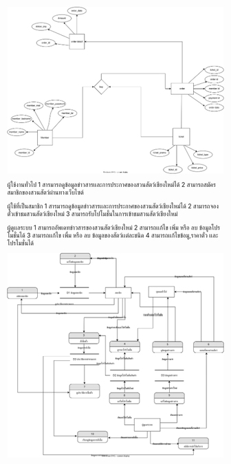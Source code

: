 ![Diagram](ER.drawio.svg)

ผู้ใช้งานทั่วไป
 1 สารมารถดูข้อมูลข่าวสารเเละการประกาศของสวนสัตว์เชียงใหม่ได้ 
 2 สามารถสมัครสมาชิกของสวนสัตว์ผ่านทางเว็บไซต์ 

ผู้ใช้ที่เป็นสมาชิก 
  1 สารมารถดูข้อมูลข่าวสารเเละการประกาศของสวนสัตว์เชียงใหม่ได้ 
  2 สามารถจองตั๋วเข้าชมสวนสัตว์เชียงใหม่ 
  3 สามารถรับโปโมชั่นในการเข้าชมสวนสัตว์เชียงใหม่ 

ผู้ดูเเลระบบ 
   1 สามารถอัพเดทข่าวสารของสวนสัตว์เชียงใหม่ 
   2 สามารถเเก้ไข เพิ่ม หรือ ลบ ข้อมูลโปรโมชั่นได้ 
   3 สามารถเเก้ไข เพื่ม หรือ ลบ  ข้อมูลของสัตว์เเต่ละชนิด
   4 สามารถเเก้ไขข้อมู,ราคาตั๋ว เเละโปรโมชั่นได้ 

![Diagram](Kao.drawio.svg)